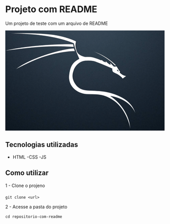 # Projeto com README
Um projeto de teste com um arquivo de README

<img src="./tela.gif" alt="gif da tela inicial simbolo kali">

## Tecnologias utilizadas 
- HTML
-CSS 
-JS
## Como utilizar

1 - Clone o projeno

```
git clone <url>
```

2 - Acesse a pasta do projeto

```
cd repositorio-com-readme
```
 
 